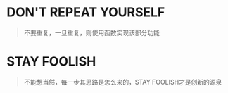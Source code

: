 # DON'T REPEAT YOURSELF
> 不要重复，一旦重复，则使用函数实现该部分功能

# STAY FOOLISH
> 不能想当然，每一步其思路是怎么来的，STAY FOOLISH才是创新的源泉